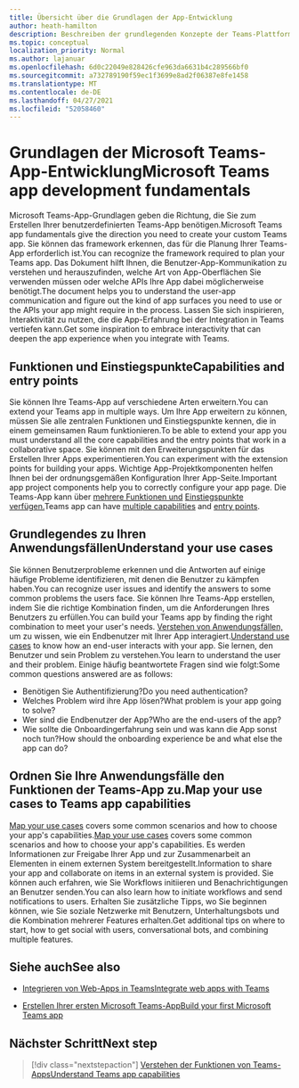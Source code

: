 ```yaml
---
title: Übersicht über die Grundlagen der App-Entwicklung
author: heath-hamilton
description: Beschreiben der grundlegenden Konzepte der Teams-Plattformentwicklung.
ms.topic: conceptual
localization_priority: Normal
ms.author: lajanuar
ms.openlocfilehash: 6d0c22049e828426cfe963da6631b4c289566bf0
ms.sourcegitcommit: a732789190f59ec1f3699e8ad2f06387e8fe1458
ms.translationtype: MT
ms.contentlocale: de-DE
ms.lasthandoff: 04/27/2021
ms.locfileid: "52058460"
---
```

# <a name="microsoft-teams-app-development-fundamentals"></a><span data-ttu-id="0f5c7-103">Grundlagen der Microsoft Teams-App-Entwicklung</span><span class="sxs-lookup"><span data-stu-id="0f5c7-103">Microsoft Teams app development fundamentals</span></span>

<span data-ttu-id="0f5c7-104">Microsoft Teams-App-Grundlagen geben die Richtung, die Sie zum Erstellen Ihrer benutzerdefinierten Teams-App benötigen.</span><span class="sxs-lookup"><span data-stu-id="0f5c7-104">Microsoft Teams app fundamentals give the direction you need to create your custom Teams app.</span></span> <span data-ttu-id="0f5c7-105">Sie können das framework erkennen, das für die Planung Ihrer Teams-App erforderlich ist.</span><span class="sxs-lookup"><span data-stu-id="0f5c7-105">You can recognize the framework required to plan your Teams app.</span></span> <span data-ttu-id="0f5c7-106">Das Dokument hilft Ihnen, die Benutzer-App-Kommunikation zu verstehen und herauszufinden, welche Art von App-Oberflächen Sie verwenden müssen oder welche APIs Ihre App dabei möglicherweise benötigt.</span><span class="sxs-lookup"><span data-stu-id="0f5c7-106">The document helps you to understand the user-app communication and figure out the kind of app surfaces you need to use or the APIs your app might require in the process.</span></span> <span data-ttu-id="0f5c7-107">Lassen Sie sich inspirieren, Interaktivität zu nutzen, die die App-Erfahrung bei der Integration in Teams vertiefen kann.</span><span class="sxs-lookup"><span data-stu-id="0f5c7-107">Get some inspiration to embrace interactivity that can deepen the app experience when you integrate with Teams.</span></span>

## <a name="capabilities-and-entry-points"></a><span data-ttu-id="0f5c7-108">Funktionen und Einstiegspunkte</span><span class="sxs-lookup"><span data-stu-id="0f5c7-108">Capabilities and entry points</span></span>

<span data-ttu-id="0f5c7-109">Sie können Ihre Teams-App auf verschiedene Arten erweitern.</span><span class="sxs-lookup"><span data-stu-id="0f5c7-109">You can extend your Teams app in multiple ways.</span></span> <span data-ttu-id="0f5c7-110">Um Ihre App erweitern zu können, müssen Sie alle zentralen Funktionen und Einstiegspunkte kennen, die in einem gemeinsamen Raum funktionieren.</span><span class="sxs-lookup"><span data-stu-id="0f5c7-110">To be able to extend your app you must understand all the core capabilities and the entry points that work in a collaborative space.</span></span> <span data-ttu-id="0f5c7-111">Sie können mit den Erweiterungspunkten für das Erstellen Ihrer Apps experimentieren.</span><span class="sxs-lookup"><span data-stu-id="0f5c7-111">You can experiment with the extension points for building your apps.</span></span> <span data-ttu-id="0f5c7-112">Wichtige App-Projektkomponenten helfen Ihnen bei der ordnungsgemäßen Konfiguration Ihrer App-Seite.</span><span class="sxs-lookup"><span data-stu-id="0f5c7-112">Important app project components help you to correctly configure your app page.</span></span> <span data-ttu-id="0f5c7-113">Die Teams-App kann über [mehrere Funktionen und](../concepts/capabilities-overview.md) [Einstiegspunkte verfügen.](../concepts/extensibility-points.md)</span><span class="sxs-lookup"><span data-stu-id="0f5c7-113">Teams app can have [multiple capabilities](../concepts/capabilities-overview.md) and [entry points](../concepts/extensibility-points.md).</span></span>

## <a name="understand-your-use-cases"></a><span data-ttu-id="0f5c7-114">Grundlegendes zu Ihren Anwendungsfällen</span><span class="sxs-lookup"><span data-stu-id="0f5c7-114">Understand your use cases</span></span>

<span data-ttu-id="0f5c7-115">Sie können Benutzerprobleme erkennen und die Antworten auf einige häufige Probleme identifizieren, mit denen die Benutzer zu kämpfen haben.</span><span class="sxs-lookup"><span data-stu-id="0f5c7-115">You can recognize user issues and identify the answers to some common problems the users face.</span></span> <span data-ttu-id="0f5c7-116">Sie können Ihre Teams-App erstellen, indem Sie die richtige Kombination finden, um die Anforderungen Ihres Benutzers zu erfüllen.</span><span class="sxs-lookup"><span data-stu-id="0f5c7-116">You can build your Teams app by finding the right combination to meet your user's needs.</span></span> <span data-ttu-id="0f5c7-117">[Verstehen von Anwendungsfällen,](../concepts/design/understand-use-cases.md) um zu wissen, wie ein Endbenutzer mit Ihrer App interagiert.</span><span class="sxs-lookup"><span data-stu-id="0f5c7-117">[Understand use cases](../concepts/design/understand-use-cases.md) to know how an end-user interacts with your app.</span></span> <span data-ttu-id="0f5c7-118">Sie lernen, den Benutzer und sein Problem zu verstehen.</span><span class="sxs-lookup"><span data-stu-id="0f5c7-118">You learn to understand the user and their problem.</span></span> <span data-ttu-id="0f5c7-119">Einige häufig beantwortete Fragen sind wie folgt:</span><span class="sxs-lookup"><span data-stu-id="0f5c7-119">Some common questions answered are as follows:</span></span>

* <span data-ttu-id="0f5c7-120">Benötigen Sie Authentifizierung?</span><span class="sxs-lookup"><span data-stu-id="0f5c7-120">Do you need authentication?</span></span>
* <span data-ttu-id="0f5c7-121">Welches Problem wird ihre App lösen?</span><span class="sxs-lookup"><span data-stu-id="0f5c7-121">What problem is your app going to solve?</span></span>
* <span data-ttu-id="0f5c7-122">Wer sind die Endbenutzer der App?</span><span class="sxs-lookup"><span data-stu-id="0f5c7-122">Who are the end-users of the app?</span></span>
* <span data-ttu-id="0f5c7-123">Wie sollte die Onboardingerfahrung sein und was kann die App sonst noch tun?</span><span class="sxs-lookup"><span data-stu-id="0f5c7-123">How should the onboarding experience be and what else the app can do?</span></span>

## <a name="map-your-use-cases-to-teams-app-capabilities"></a><span data-ttu-id="0f5c7-124">Ordnen Sie Ihre Anwendungsfälle den Funktionen der Teams-App zu.</span><span class="sxs-lookup"><span data-stu-id="0f5c7-124">Map your use cases to Teams app capabilities</span></span>

<span data-ttu-id="0f5c7-125">[Map your use cases](../concepts/design/map-use-cases.md) covers some common scenarios and how to choose your app's capabilities.</span><span class="sxs-lookup"><span data-stu-id="0f5c7-125">[Map your use cases](../concepts/design/map-use-cases.md) covers some common scenarios and how to choose your app's capabilities.</span></span> <span data-ttu-id="0f5c7-126">Es werden Informationen zur Freigabe Ihrer App und zur Zusammenarbeit an Elementen in einem externen System bereitgestellt.</span><span class="sxs-lookup"><span data-stu-id="0f5c7-126">Information to share your app and collaborate on items in an external system is provided.</span></span> <span data-ttu-id="0f5c7-127">Sie können auch erfahren, wie Sie Workflows initiieren und Benachrichtigungen an Benutzer senden.</span><span class="sxs-lookup"><span data-stu-id="0f5c7-127">You can also learn how to initiate workflows and send notifications to users.</span></span> <span data-ttu-id="0f5c7-128">Erhalten Sie zusätzliche Tipps, wo Sie beginnen können, wie Sie soziale Netzwerke mit Benutzern, Unterhaltungsbots und die Kombination mehrerer Features erhalten.</span><span class="sxs-lookup"><span data-stu-id="0f5c7-128">Get additional tips on where to start, how to get social with users, conversational bots, and combining multiple features.</span></span>

## <a name="see-also"></a><span data-ttu-id="0f5c7-129">Siehe auch</span><span class="sxs-lookup"><span data-stu-id="0f5c7-129">See also</span></span>

- [<span data-ttu-id="0f5c7-130">Integrieren von Web-Apps in Teams</span><span class="sxs-lookup"><span data-stu-id="0f5c7-130">Integrate web apps with Teams</span></span>](../samples/integrating-web-apps.md)

- [<span data-ttu-id="0f5c7-131">Erstellen Ihrer ersten Microsoft Teams-App</span><span class="sxs-lookup"><span data-stu-id="0f5c7-131">Build your first Microsoft Teams app</span></span>](../build-your-first-app/build-first-app-overview.md)

## <a name="next-step"></a><span data-ttu-id="0f5c7-132">Nächster Schritt</span><span class="sxs-lookup"><span data-stu-id="0f5c7-132">Next step</span></span>

> [!div class="nextstepaction"]
> [<span data-ttu-id="0f5c7-133">Verstehen der Funktionen von Teams-Apps</span><span class="sxs-lookup"><span data-stu-id="0f5c7-133">Understand Teams app capabilities</span></span>](capabilities-overview.md)

